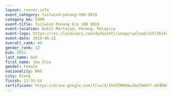 ```yaml
--- 
layout: runner-info 
event_category: tailwind-penang-100-2019 
category_km: 50KM 
event-title: Tailwind Penang Eco 100 2019 
event-location: Bukit Mertajam, Penang, Malaysia 
event-logo: https://res.cloudinary.com/dykbosktl/image/upload/v1573614442/Logo/Logo_gqlzi3.jpg 
event-date: 2019-06-22 
overall_rank: 44
gender_rank: 12
bib: 5551
last_name: Goh
first_name: Joo Chin
gender: Female
nationality: MAS
city: Klang
finish: 12-35-54
certificate: https://drive.google.com/file/d/1hhXTMN49wJ4a7bAHf7-G63MAPN77U7xd/view?usp=sharing
--- 
```

